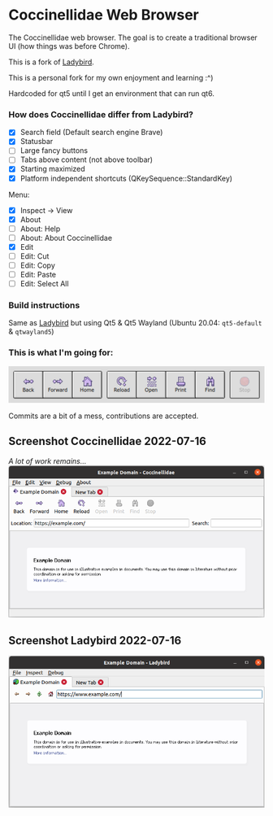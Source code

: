 # Coccinellidae Web Browser
The Coccinellidae web browser. The goal is to create a traditional browser UI (how things was before Chrome).

This is a fork of [Ladybird](https://github.com/awesomekling/ladybird).

This is a personal fork for my own enjoyment and learning :^)

Hardcoded for qt5 until I get an environment that can run qt6.

### How does Coccinellidae differ from Ladybird?
- [x] Search field (Default search engine Brave)
- [x] Statusbar
- [ ] Large fancy buttons
- [ ] Tabs above content (not above toolbar)
- [x] Starting maximized
- [x] Platform independent shortcuts (QKeySequence::StandardKey)

Menu:
- [x] Inspect -> View
- [x] About
- [ ] About: Help
- [ ] About: About Coccinellidae
- [x] Edit
- [ ] Edit: Cut
- [ ] Edit: Copy
- [ ] Edit: Paste
- [ ] Edit: Select All

### Build instructions
Same as [Ladybird](https://github.com/awesomekling/ladybird) but using Qt5 & Qt5 Wayland (Ubuntu 20.04: `qt5-default` & `qtwayland5`)

### This is what I'm going for:

![Icons](meta/icons.png)

Commits are a bit of a mess, contributions are accepted.

## Screenshot Coccinellidae 2022-07-16
_A lot of work remains..._
![Coccinellidae](meta/Screenshot_coccinellidae_2022-07-16.png)

## Screenshot Ladybird 2022-07-16
![Ladybird](meta/Screenshot_ladybird_2022-07-16.png)